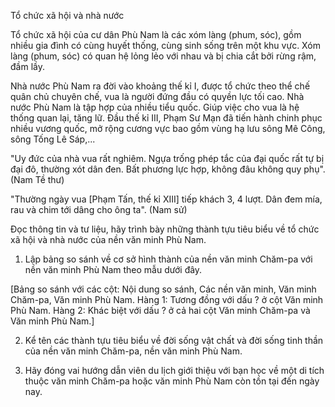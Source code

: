 Tổ chức xã hội và nhà nước

Tổ chức xã hội của cư dân Phù Nam là các xóm làng (phum, sóc), gồm nhiều gia đình có cùng huyết thống, cùng sinh sống trên một khu vực. Xóm làng (phum, sóc) có quan hệ lỏng lẻo với nhau và bị chia cắt bởi rừng rậm, đầm lầy.

Nhà nước Phù Nam ra đời vào khoảng thế kỉ I, được tổ chức theo thể chế quân chủ chuyên chế, vua là người đứng đầu có quyền lực tối cao. Nhà nước Phù Nam là tập hợp của nhiều tiểu quốc. Giúp việc cho vua là hệ thống quan lại, tăng lữ. Đầu thế kỉ III, Phạm Sư Mạn đã tiến hành chinh phục nhiều vương quốc, mở rộng cương vực bao gồm vùng hạ lưu sông Mê Công, sông Tống Lê Sáp,...

"Uy đức của nhà vua rất nghiêm. Ngựa trống phép tắc của đại quốc rất tự bị đại đô, thường xót dân đen. Bất phương lực hợp, không đâu không quy phụ".
(Nam Tề thư)

"Thường ngày vua [Phạm Tấn, thế kỉ XIII] tiếp khách 3, 4 lượt. Dân đem mía, rau và chim tới dâng cho ông ta".
(Nam sử)

Đọc thông tin và tư liệu, hãy trình bày những thành tựu tiêu biểu về tổ chức xã hội và nhà nước của nền văn minh Phù Nam.

1. Lập bảng so sánh về cơ sở hình thành của nền văn minh Chăm-pa với nền văn minh Phù Nam theo mẫu dưới đây.

[Bảng so sánh với các cột: Nội dung so sánh, Các nền văn minh, Văn minh Chăm-pa, Văn minh Phù Nam. Hàng 1: Tương đồng với dấu ? ở cột Văn minh Phù Nam. Hàng 2: Khác biệt với dấu ? ở cả hai cột Văn minh Chăm-pa và Văn minh Phù Nam.]

2. Kể tên các thành tựu tiêu biểu về đời sống vật chất và đời sống tinh thần của nền văn minh Chăm-pa, nền văn minh Phù Nam.

3. Hãy đóng vai hướng dẫn viên du lịch giới thiệu với bạn học về một di tích thuộc văn minh Chăm-pa hoặc văn minh Phù Nam còn tồn tại đến ngày nay.